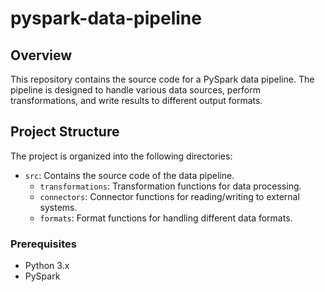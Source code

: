 # pyspark-data-pipeline

## Overview

This repository contains the source code for a PySpark data pipeline. The pipeline is designed to handle various data sources, perform transformations, and write results to different output formats.

## Project Structure

The project is organized into the following directories:

- `src`: Contains the source code of the data pipeline.
  - `transformations`: Transformation functions for data processing.
  - `connectors`: Connector functions for reading/writing to external systems.
  - `formats`: Format functions for handling different data formats.

### Prerequisites

- Python 3.x
- PySpark
